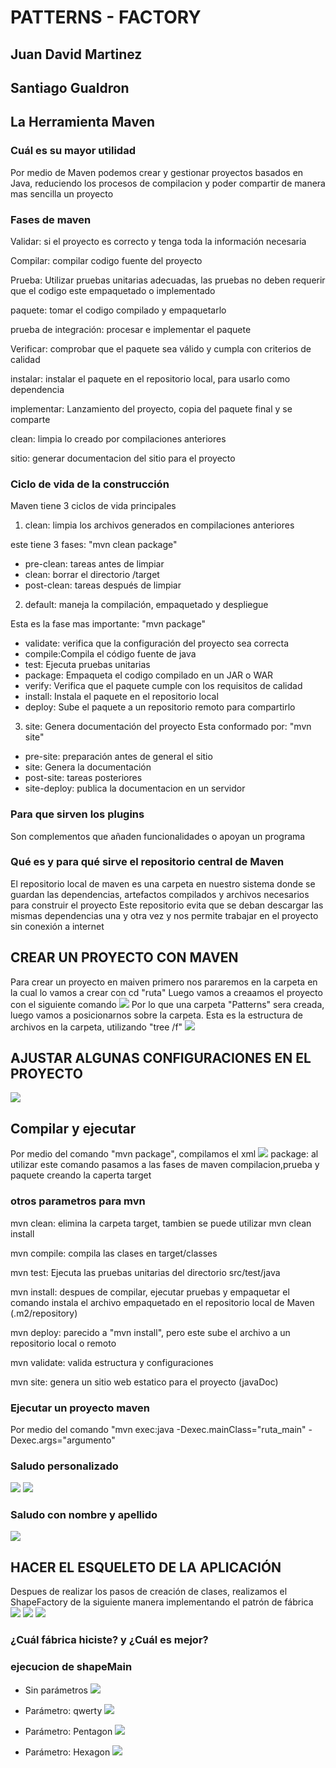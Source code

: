 # PATTERNS - FACTORY
## Juan David Martinez
## Santiago Gualdron
## La Herramienta Maven
### Cuál es su mayor utilidad
Por medio de Maven podemos crear y gestionar proyectos 
basados en Java, reduciendo los procesos de compilacion
y poder compartir de manera mas sencilla un proyecto
### Fases de maven
Validar: si el proyecto es correcto y tenga toda la
información necesaria

Compilar: compilar codigo fuente del proyecto

Prueba: Utilizar pruebas unitarias adecuadas, las pruebas no deben 
requerir que el codigo este empaquetado o implementado

paquete: tomar el codigo compilado y empaquetarlo

prueba de integración: procesar e implementar el paquete

Verificar: comprobar que el paquete sea válido y cumpla con
criterios de calidad

instalar: instalar el paquete en el repositorio local, para usarlo como dependencia

implementar: Lanzamiento del proyecto, copia del paquete
final y se comparte

clean: limpia lo creado por compilaciones anteriores

sitio: generar documentacion del sitio para el proyecto

### Ciclo de vida de la construcción
Maven tiene 3 ciclos de vida principales
1. clean: limpia los archivos generados en compilaciones anteriores

este tiene 3 fases: "mvn clean package"
* pre-clean: tareas antes de limpiar
* clean: borrar el directorio /target
* post-clean: tareas después de limpiar

2. default: maneja la compilación, empaquetado y despliegue 

Esta es la fase mas importante: "mvn package"
* validate: verifica que la configuración del proyecto sea correcta
* compile:Compila el código fuente de java
* test: Ejecuta pruebas unitarias
* package: Empaqueta el codigo compilado en un JAR o WAR
* verify: Verifica que el paquete cumple con los requisitos de calidad
* install: Instala el paquete en el repositorio local
* deploy: Sube el paquete a un repositorio remoto para compartirlo

3. site: Genera documentación del proyecto
Esta conformado por: "mvn site"
* pre-site: preparación antes de general el sitio
* site: Genera la documentación
* post-site: tareas posteriores
* site-deploy: publica la documentacion en un servidor

### Para que sirven los plugins
Son complementos que añaden funcionalidades o apoyan un programa
### Qué es y para qué sirve el repositorio central de Maven
El repositorio local de maven es una carpeta en nuestro
sistema donde se guardan las dependencias, artefactos compilados
y archivos necesarios para construir el proyecto
Este repositorio evita que se deban descargar las mismas dependencias 
una y otra vez y nos permite trabajar en el proyecto sin conexión a internet
## CREAR UN PROYECTO CON MAVEN
Para crear un proyecto en maiven primero nos pararemos en la
carpeta en la cual lo vamos a crear con cd "ruta"
Luego vamos a creaamos el proyecto con el siguiente comando
![](images/1.png)
Por lo que una carpeta "Patterns" sera creada, luego vamos a posicionarnos
sobre la carpeta.
Esta es la estructura de archivos en la carpeta, utilizando
"tree /f"
![](images/2.png)

## AJUSTAR ALGUNAS CONFIGURACIONES EN EL PROYECTO
![](images/3.png)
## Compilar y ejecutar
Por medio del comando "mvn package", compilamos el xml
![](images/4.png)
package: al utilizar este comando pasamos a las fases de maven
compilacion,prueba y paquete creando la caperta target
### otros parametros para mvn
mvn clean: elimina la carpeta target, tambien se puede utilizar 
mvn clean install

mvn compile: compila las clases en target/classes

mvn test: Ejecuta las pruebas unitarias del directorio
src/test/java

mvn install: despues de compilar, ejecutar pruebas y empaquetar
el comando instala el archivo empaquetado en el repositorio local de Maven
(.m2/repository)

mvn deploy: parecido a "mvn install", pero este sube el archivo
a un repositorio local o remoto

mvn validate: valida estructura y configuraciones

mvn site: genera un sitio web estatico para el proyecto
(javaDoc)

### Ejecutar un proyecto maven 
Por medio del comando "mvn exec:java -Dexec.mainClass="ruta_main" -Dexec.args="argumento"

### Saludo personalizado
![](images/5.jpeg)
![](images/6.jpeg)

### Saludo con nombre y apellido
![](images/7.PNG)

## HACER EL ESQUELETO DE LA APLICACIÓN

Despues de realizar los pasos de creación
de clases, realizamos el ShapeFactory de la siguiente
manera implementando el patrón de fábrica
![](images/9.png)
![](images/10.png)
![](images/8.PNG)

### ¿Cuál fábrica hiciste? y ¿Cuál es mejor?

### ejecucion de shapeMain
* Sin parámetros
![](images/11.png)

* Parámetro: qwerty
![](images/14.png)

* Parámetro: Pentagon
![](images/12.png)

* Parámetro: Hexagon
![](images/13.png)





